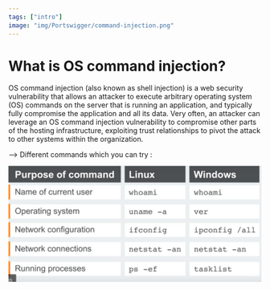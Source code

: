 ```yaml
---
tags: ["intro"]
image: "img/Portswigger/command-injection.png"
---
```


# What is OS command injection?

OS command injection (also known as shell injection) is a web security vulnerability that allows an attacker to execute arbitrary operating system (OS) commands on the server that is running an application, and typically fully compromise the application and all its data. Very often, an attacker can leverage an OS command injection vulnerability to compromise other parts of the hosting infrastructure, exploiting trust relationships to pivot the attack to other systems within the organization.

--> Different commands which you can try :

![](Attachments/Pastedimage20220120113315.png)
